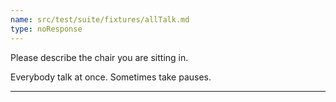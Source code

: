 ```yaml
---
name: src/test/suite/fixtures/allTalk.md
type: noResponse
---
```


Please describe the chair you are sitting in.

Everybody talk at once. Sometimes take pauses.

---